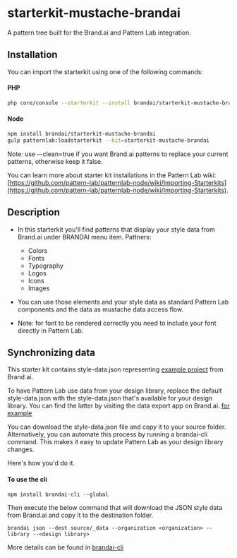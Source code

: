 # starterkit-mustache-brandai

A pattern tree built for the Brand.ai and Pattern Lab integration.

## Installation
You can import the starterkit using one of the following commands:

#### PHP

``` bash
php core/console --starterkit --install brandai/starterkit-mustache-brandai
```

#### Node


``` bash
npm install brandai/starterkit-mustache-brandai
gulp patternlab:loadstarterkit --kit=starterkit-mustache-brandai
```
Note: use --clean=true if you want Brand.ai patterns to replace your current patterns, otherwise keep it false.

You can learn more about starter kit installations in the Pattern Lab wiki:  [https://github.com/pattern-lab/patternlab-node/wiki/Importing-Starterkits](https://github.com/pattern-lab/patternlab-node/wiki/Importing-Starterkits).

## Description

* In this starterkit you'll find patterns that display your style data from Brand.ai under BRANDAI menu item.
  Pattners:
    - Colors
    - Fonts
    - Typography
    - Logos
    - Icons
    - Images

* You can use those elements and your style data as standard Pattern Lab components and the data as mustache data access flow.
* Note: for font to be rendered correctly you need to include your font directly in Pattern Lab.

## Synchronizing data
This starter kit contains style-data.json representing [example project](https://brand.ai/acme-demo-new) from Brand.ai.

To have Pattern Lab use data from your design library, replace the default style-data.json with the style-data.json that's available for your design library. You can find the latter by visiting the data export app on Brand.ai. [for example](https://brand.ai/acme-demo-new/style/applications/data-export/json)

You can download the style-data.json file and copy it to your source folder. Alternatively, you can automate this process by running a brandai-cli command. This makes it easy to update Pattern Lab as your design library changes.

Here's how you'd do it. 

#### To use the cli
```
npm install brandai-cli --global
```
Then execute the below command that will download the JSON style data from Brand.ai and copy it to the destination folder.
```
brandai json --dest source/_data --organization <organization> --library --<design library>

```

More details can be found in [brandai-cli](https://github.com/brandai/brandai-cli)
